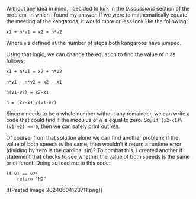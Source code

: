 
Without any idea in mind, I decided to lurk in the _Discussions_ section of the problem, in which I found my answer. If we were to mathematically equate the meeting of the kangaroos, it would more or less look like the following:

`x1 + n*v1 = x2 + n*v2`

Where `n`is defined at the number of steps both kangaroos have jumped.

Using that logic, we can change the equation to find the value of n as follows;

`x1 + n*v1 = x2 + n*v2`

`n*v1 — n*v2 = x2 — x1`

`n(v1-v2) = x2-x1`

`n = (x2-x1)/(v1-v2)`

Since n needs to be a whole number without any remainder, we can write a code that could find if the modulus of `n` is equal to zero. So, `if (x2-x1)%(v1-v2) == 0`, then we can safely print out `YES`.

Of course, from that solution alone we can find another problem; if the value of both speeds is the same, then wouldn’t it return a runtime error (dividing by zero is the cardinal sin)? To combat this, I created another if statement that checks to see whether the value of both speeds is the same or different. Doing so lead me to this code:

```
if v1 == v2:  
	return "NO"
```

![[Pasted image 20240604120711.png]]

